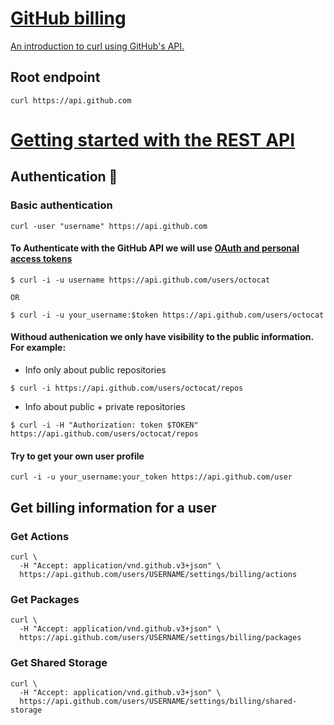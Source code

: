 # [GitHub billing](https://docs.github.com/en/rest/reference/billing)

[An introduction to curl using GitHub's API.](https://gist.github.com/joyrexus/85bf6b02979d8a7b0308)


## Root endpoint

```
curl https://api.github.com

```

# [Getting started with the REST API](https://docs.github.com/en/rest/guides/getting-started-with-the-rest-api)

## Authentication 🐾

### Basic authentication

```
curl -user "username" https://api.github.com

```

#### To Authenticate with the GitHub API we will use [OAuth and personal access tokens](https://docs.github.com/en/rest/overview/other-authentication-methods#via-oauth-and-personal-access-tokens)

```
$ curl -i -u username https://api.github.com/users/octocat

OR

$ curl -i -u your_username:$token https://api.github.com/users/octocat

```

#### Withoud authenication we only have visibility to the public information. For example:

* Info only about public repositories

```
$ curl -i https://api.github.com/users/octocat/repos
```


* Info about public + private repositories

```
$ curl -i -H "Authorization: token $TOKEN"  https://api.github.com/users/octocat/repos

```
#### Try to get your own user profile

```
curl -i -u your_username:your_token https://api.github.com/user
```

## Get billing information for a user

### Get Actions 

```
curl \
  -H "Accept: application/vnd.github.v3+json" \
  https://api.github.com/users/USERNAME/settings/billing/actions
```


###  Get Packages

```
curl \
  -H "Accept: application/vnd.github.v3+json" \
  https://api.github.com/users/USERNAME/settings/billing/packages
```

### Get Shared Storage 

```
curl \
  -H "Accept: application/vnd.github.v3+json" \
  https://api.github.com/users/USERNAME/settings/billing/shared-storage
```
